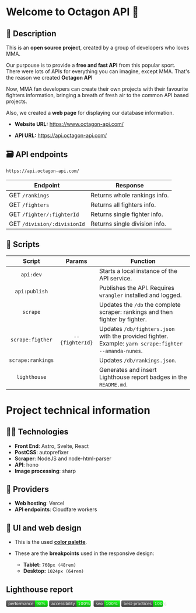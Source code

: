 # Welcome to Octagon API 🥊

## 📜 Description

This is an **open source project**, created by a group of developers who loves MMA.

Our purpouse is to provide a **free and fast API** from this popular sport. There were lots of APIs for everything you can imagine, except MMA. That's the reason we created **Octagon API**

Now, MMA fan developers can create their own projects with their favourite fighters information, bringing a breath of fresh air to the common API based projects.

Also, we created a **web page** for displaying our database information.

- **Website URL:** https://www.octagon-api.com/

- **API URL:** https://api.octagon-api.com/

## 🗃 API endpoints

```txt
https://api.octagon-api.com/
```

| Endpoint                    | Response                      |
| --------------------------- | ----------------------------- |
| GET `/rankings`             | Returns whole rankings info.  |
| GET `/fighters`             | Returns all fighters info.    |
| GET `/fighter/:fighterId`   | Returns single fighter info.  |
| GET `/division/:divisionId` | Returns single division info. |

## 🤖 Scripts

|      Script       |     Params      | Function                                                                                              |
| :---------------: | :-------------: | ----------------------------------------------------------------------------------------------------- |
|     `api:dev`     |                 | Starts a local instance of the API service.                                                           |
|   `api:publish`   |                 | Publishes the API. Requires `wrangler` installed and logged.                                          |
|     `scrape`      |                 | Updates the `/db` the complete scraper: rankings and then fighter by fighter.                         |
| `scrape:figther`  | `--{fighterId}` | Updates `/db/fighters.json` with the provided fighter. Example: `yarn scrape:fighter --amanda-nunes`. |
| `scrape:rankings` |                 | Updates `/db/rankings.json`.                                                                          |
|   `lighthouse`    |                 | Generates and insert Lighthouse report badges in the `README.md`.                                     |

# Project technical information

## 👩‍💻 Technologies

- **Front End**: Astro, Svelte, React
- **PostCSS**: autoprefixer
- **Scraper**: NodeJS and node-html-parser
- **API**: hono
- **Image processing**: sharp

## 🦾 Providers

- **Web hosting**: Vercel
- **API endpoints**: Cloudfare workers

## 🎨 UI and web design

- This is the used [**color palette**](https://coolors.co/palette/001219-005f73-0a9396-94d2bd-e9d8a6-ee9b00-ca6702-bb3e03-ae2012-9b2226).

- These are the **breakpoints** used in the responsive design:
  - **Tablet:** `768px (48rem)`
  - **Desktop:** `1024px (64rem)`

## Lighthouse report

<!-- lightouse-badges:start -->

<svg xmlns="http://www.w3.org/2000/svg" xmlns:xlink="http://www.w3.org/1999/xlink" width="114" height="18" role="img" aria-label="performance: 98%"><title>performance: 98%</title><linearGradient id="s" x2="0" y2="100%"><stop offset="0"  stop-color="#fff" stop-opacity=".7"/><stop offset=".1" stop-color="#aaa" stop-opacity=".1"/><stop offset=".9" stop-color="#000" stop-opacity=".3"/><stop offset="1"  stop-color="#000" stop-opacity=".5"/></linearGradient><clipPath id="r"><rect width="114" height="18" rx="4" fill="#fff"/></clipPath><g clip-path="url(#r)"><rect width="79" height="18" fill="#555"/><rect x="79" width="35" height="18" fill="#00ff00"/><rect width="114" height="18" fill="url(#s)"/></g><g fill="#fff" text-anchor="middle" font-family="Verdana,Geneva,DejaVu Sans,sans-serif" text-rendering="geometricPrecision" font-size="110"><text aria-hidden="true" x="405" y="140" fill="#010101" fill-opacity=".3" transform="scale(.1)" textLength="690">performance</text><text x="405" y="130" transform="scale(.1)" fill="#fff" textLength="690">performance</text><text aria-hidden="true" x="955" y="140" fill="#010101" fill-opacity=".3" transform="scale(.1)" textLength="250">98%</text><text x="955" y="130" transform="scale(.1)" fill="#fff" textLength="250">98%</text></g></svg>
<svg xmlns="http://www.w3.org/2000/svg" xmlns:xlink="http://www.w3.org/1999/xlink" width="118" height="18" role="img" aria-label="accessibility: 100%"><title>accessibility: 100%</title><linearGradient id="s" x2="0" y2="100%"><stop offset="0"  stop-color="#fff" stop-opacity=".7"/><stop offset=".1" stop-color="#aaa" stop-opacity=".1"/><stop offset=".9" stop-color="#000" stop-opacity=".3"/><stop offset="1"  stop-color="#000" stop-opacity=".5"/></linearGradient><clipPath id="r"><rect width="118" height="18" rx="4" fill="#fff"/></clipPath><g clip-path="url(#r)"><rect width="75" height="18" fill="#555"/><rect x="75" width="43" height="18" fill="#00ff00"/><rect width="118" height="18" fill="url(#s)"/></g><g fill="#fff" text-anchor="middle" font-family="Verdana,Geneva,DejaVu Sans,sans-serif" text-rendering="geometricPrecision" font-size="110"><text aria-hidden="true" x="385" y="140" fill="#010101" fill-opacity=".3" transform="scale(.1)" textLength="650">accessibility</text><text x="385" y="130" transform="scale(.1)" fill="#fff" textLength="650">accessibility</text><text aria-hidden="true" x="955" y="140" fill="#010101" fill-opacity=".3" transform="scale(.1)" textLength="330">100%</text><text x="955" y="130" transform="scale(.1)" fill="#fff" textLength="330">100%</text></g></svg>
<svg xmlns="http://www.w3.org/2000/svg" xmlns:xlink="http://www.w3.org/1999/xlink" width="72" height="18" role="img" aria-label="seo: 100%"><title>seo: 100%</title><linearGradient id="s" x2="0" y2="100%"><stop offset="0"  stop-color="#fff" stop-opacity=".7"/><stop offset=".1" stop-color="#aaa" stop-opacity=".1"/><stop offset=".9" stop-color="#000" stop-opacity=".3"/><stop offset="1"  stop-color="#000" stop-opacity=".5"/></linearGradient><clipPath id="r"><rect width="72" height="18" rx="4" fill="#fff"/></clipPath><g clip-path="url(#r)"><rect width="29" height="18" fill="#555"/><rect x="29" width="43" height="18" fill="#00ff00"/><rect width="72" height="18" fill="url(#s)"/></g><g fill="#fff" text-anchor="middle" font-family="Verdana,Geneva,DejaVu Sans,sans-serif" text-rendering="geometricPrecision" font-size="110"><text aria-hidden="true" x="155" y="140" fill="#010101" fill-opacity=".3" transform="scale(.1)" textLength="190">seo</text><text x="155" y="130" transform="scale(.1)" fill="#fff" textLength="190">seo</text><text aria-hidden="true" x="495" y="140" fill="#010101" fill-opacity=".3" transform="scale(.1)" textLength="330">100%</text><text x="495" y="130" transform="scale(.1)" fill="#fff" textLength="330">100%</text></g></svg>
<svg xmlns="http://www.w3.org/2000/svg" xmlns:xlink="http://www.w3.org/1999/xlink" width="130" height="18" role="img" aria-label="best-practices: 100%"><title>best-practices: 100%</title><linearGradient id="s" x2="0" y2="100%"><stop offset="0"  stop-color="#fff" stop-opacity=".7"/><stop offset=".1" stop-color="#aaa" stop-opacity=".1"/><stop offset=".9" stop-color="#000" stop-opacity=".3"/><stop offset="1"  stop-color="#000" stop-opacity=".5"/></linearGradient><clipPath id="r"><rect width="130" height="18" rx="4" fill="#fff"/></clipPath><g clip-path="url(#r)"><rect width="87" height="18" fill="#555"/><rect x="87" width="43" height="18" fill="#00ff00"/><rect width="130" height="18" fill="url(#s)"/></g><g fill="#fff" text-anchor="middle" font-family="Verdana,Geneva,DejaVu Sans,sans-serif" text-rendering="geometricPrecision" font-size="110"><text aria-hidden="true" x="445" y="140" fill="#010101" fill-opacity=".3" transform="scale(.1)" textLength="770">best-practices</text><text x="445" y="130" transform="scale(.1)" fill="#fff" textLength="770">best-practices</text><text aria-hidden="true" x="1075" y="140" fill="#010101" fill-opacity=".3" transform="scale(.1)" textLength="330">100%</text><text x="1075" y="130" transform="scale(.1)" fill="#fff" textLength="330">100%</text></g></svg>

<!-- lightouse-badges:end -->
